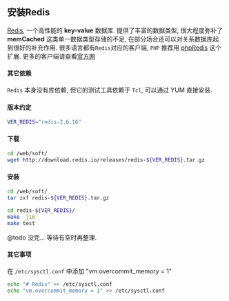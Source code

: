 ## 安装Redis
[Redis](http://www.redis.io/),  一个高性能的 __key-value__ 数据库.
  提供了丰富的数据类型, 很大程度弥补了 __memCached__  这类单一数据类型存储的不足, 在部分场合还可以对关系数据库起到很好的补充作用.
  很多语言都有`Redis`对应的客户端, `PHP` 推荐用 [phpRedis](https://github.com/nicolasff/phpredis) 这个扩展. 更多的客户端请查看[官方网](http://redis.io/clients)

#### 其它依赖
`Redis` 本身没有库依赖, 但它的测试工具依赖于 `Tcl`, 可以通过 YUM 直接安装.

#### 版本约定

```bash
VER_REDIS="redis-2.6.16"
```

#### 下载

```bash
cd /web/soft/
wget http://download.redis.io/releases/redis-${VER_REDIS}.tar.gz
```

#### 安装

```bash
cd /web/soft/
tar zxf redis-${VER_REDIS}.tar.gz

cd redis-${VER_REDIS}/
make -j16
make test

```


@todo 没完... 等待有空时再整理.


#### 其它事项
在 `/etc/sysctl.conf` 中添加 "vm.overcommit_memory = 1"

```bash
echo "# Redis" >> /etc/sysctl.conf
echo "vm.overcommit_memory = 1" >> /etc/sysctl.conf
```
